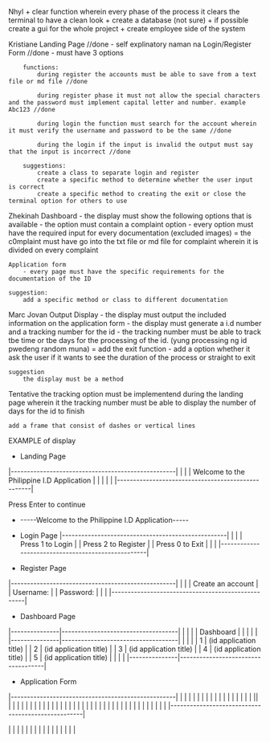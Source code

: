 Nhyl
    + clear function wherein every phase of the process it clears the terminal to have a clean look
    + create a database (not sure)
    + if possible create a gui for the whole project
    + create employee side of the system
    

Kristiane 
    Landing Page //done
        - self explinatory naman na
    Login/Register Form //done
        - must have 3 options

        functions:
            during register the accounts must be able to save from a text file or md file //done

            during register phase it must not allow the special characters and the password must implement capital letter and number. example Abc123 //done

            during login the function must search for the account wherein it must verify the username and password to be the same //done

            during the login if the input is invalid the output must say that the input is incorrect //done

        suggestions: 
            create a class to separate login and register
            create a specific method to determine whether the user input is correct
            create a specific method to creating the exit or close the terminal option for others to use

Zhekinah
    Dashboard
        - the display must show the following options that is available
        - the option must contain a complaint option
        - every option must have the required input for every documentation (excluded images)
        = the c0mplaint must have go into the txt file or md file for complaint wherein it is divided on every complaint

    Application form
        - every page must have the specific requirements for the documentation of the ID
    
    suggestion: 
        add a specific method or class to different documentation
        

Marc Jovan
    Output Display
        - the display must output the included information on the application form 
        - the display must generate a i.d number and a tracking number for the id
        - the tracking number must be able to track tbe time or tbe days for the processing of the id. (yung processing ng id pwedeng random muna)
        = add the exit function 
        - add a option whether it ask the user if it wants to see the duration of the process or straight to exit


    suggestion
        the display must be a method

Tentative
    the tracking option must be implementend during the landing page wherein it the tracking number must be able to display the number of days for the id to finish
    
    add a frame that consist of dashes or vertical lines




EXAMPLE of display

+ Landing Page

|---------------------------------------------------|
|                                                   |
|     Welcome to the Philippine I.D Application     |
|                                                   |
|                                                   |
|---------------------------------------------------|

Press Enter to continue

* -----Welcome to the Philippine I.D Application-----

+ Login Page 
|---------------------------------------------------|
|                                                   |
|   Press 1 to Login                                |
|   Press 2 to Register                             |
|   Press 0 to Exit                                 |
|                                                   |
|---------------------------------------------------|

+ Register Page

|---------------------------------------------------|
|                                                   |
|   Create an account                               |
|   Username:                                       |
|   Password:                                       |
|                                                   |
|---------------------------------------------------|

+ Dashboard Page

|---------------|------------------------------------|
|               |                                    |
|   Dashboard   |                                    |
|               |                                    |
|---------------|------------------------------------|
|               |                                    |
|       1       |      (id application title)        | 
|       2       |      (id application title)        |
|       3       |      (id application title)        |
|       4       |      (id application title)        |
|       5       |      (id application title)        |
|               |                                    |
|---------------|------------------------------------|

+ Application Form


|---------------------------------------------------|
|                                                   |
|                                                   |
|                                                   |
|                                                   |
|                                                   |
|                                                   |
|                                                   |
|                                                   |
|                                                   ||                                                   |
|                                                   |
|                                                   |
|                                                   |
|                                                   |
|                                                   |
|                                                   |
|                                                   |
|                                                   |
|                                                   |
|                                                   |
|                                                   |
|                                                   |
|                                                   |
|                                                   |
|                                                   |
|                                                   |
|                                                   |
|                                                   |
|---------------------------------------------------|



|
|
|
|
|
|
|
|
|
|
|
|
|
|
|
|










    




